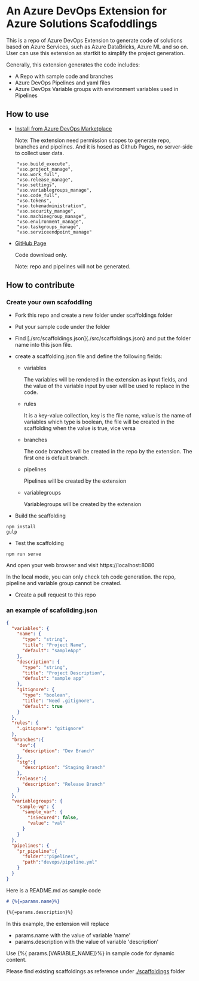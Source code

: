 # An Azure DevOps Extension for Azure Solutions Scafoddlings

This is a repo of Azure DevOps Extension to generate code of solutions based on Azure Services, such as Azure DataBricks, Azure ML and so on. User can use this extension as startkit to simplify the project generation.

Generally, this extension generates the code includes:

- A Repo with sample code and branches
- Azure DevOps Pipelines and yaml files
- Azure DevOps Variable groups with environment variables used in Pipelines

## How to use

- [Install from Azure DevOps Marketplace](https://marketplace.visualstudio.com/items?itemName=SeanMa.azure-solution-scaffolding)

  Note: The extension need permission scopes to generate repo, branches and pipelines. And it is hosed as Github Pages, no server-side to collect user data.

```text
    "vso.build_execute",
    "vso.project_manage",
    "vso.work_full",
    "vso.release_manage",
    "vso.settings",
    "vso.variablegroups_manage",
    "vso.code_full",
    "vso.tokens",
    "vso.tokenadministration",
    "vso.security_manage",
    "vso.machinegroup_manage",
    "vso.environment_manage",
    "vso.taskgroups_manage",
    "vso.serviceendpoint_manage"
```

- [GitHub Page](https://scaffolding-repos.github.io/ado-scaffolding/)

  Code download only.
  
  Note: repo and pipelines will not be generated.

## How to contribute

### Create your own scafoddling

- Fork this repo and create a new folder under scaffoldings folder
- Put your sample code under the folder
- Find [./src/scaffoldings.json]{./src/scaffoldings.json} and put the folder name into this json file.
- create a scaffolding.json file and define the following fields:
  - variables

    The variables will be rendered in the extension as input fields, and the value of the variable input by user will be used to replace in the code.

  - rules

    It is a key-value collection, key is the file name, value is the name of variables which type is boolean, the file will be created in the scaffolding when the value is true, vice versa  

  - branches

    The code branches will be created in the repo by the extension. The first one is default branch.

  - pipelines

    Pipelines will be created by the extension

  - variablegroups
  
    Variablegroups will be created by the extension

- Build the scaffolding

```shell
npm install
gulp
```

- Test the scaffolding

```shell
npm run serve
```

And open your web browser and visit
https://localhost:8080

In the local mode, you can only check teh code generation. the repo, pipeline and variable group cannot be created.

- Create a pull request to this repo

### an example of scafollding.json

```json
{
  "variables": {
    "name": {
      "type": "string",
      "title": "Project Name",
      "default": "sampleApp"
    },
    "description": {
      "type": "string",
      "title": "Project Description",
      "default": "sample app"
    },
    "gitignore": {
      "type": "boolean",
      "title": "Need .gitignore",
      "default": true
    }
  },
  "rules": {
    ".gitignore": "gitignore"
  },
  "branches":{
    "dev":{
      "description": "Dev Branch"
    },
    "stg":{
      "description": "Staging Branch"
    },
    "release":{
      "description": "Release Branch"
    }
  },
  "variablegroups": {
    "sample-vg": {
      "sample_var": {
        "isSecured": false,
        "value": "val"
      }
    }
  },
  "pipelines": {
    "pr_pipeline":{
      "folder":"pipelines",
      "path":"devops/pipeline.yml"
    }
  }
}
```

Here is a README.md as sample code

```md
# {%{=params.name}%}

{%{=params.description}%}
```

In this example, the extension will replace

- params.name with the value of variable 'name'
- params.description with the value of variable 'description'

Use {%{ params.[VARIABLE_NAME]}%} in sample code for dynamic content.

Please find existing scaffoldings as reference under [./scaffoldings](./scaffoldings) folder
